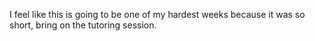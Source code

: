 I feel like this is going to be one of my hardest weeks because it was so short, bring on the tutoring session.